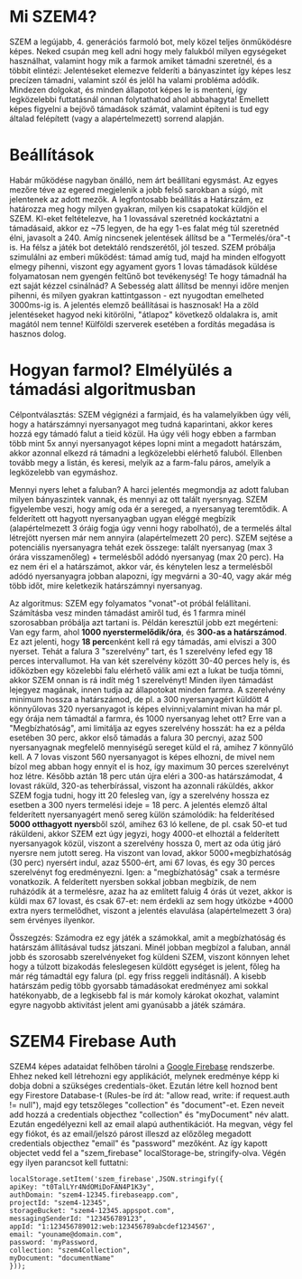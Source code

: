 # Mi SZEM4?

SZEM a legújabb, 4. generációs farmoló bot, mely közel teljes önműködésre képes. Neked csupán meg kell adni hogy mely falukból milyen egységeket használhat, valamint hogy mik a farmok amiket támadni szeretnél, és a többit elintézi: Jelentéseket elemezve felderíti a bányaszintet így képes lesz precízen támadni, valamint szól és jelöl ha valami probléma adódik. Mindezen dolgokat, és minden állapotot képes le is menteni, így legközelebbi futtatásnál onnan folytathatod ahol abbahagyta!
Emellett képes figyelni a bejövő támadások számát, valamint építeni is tud egy általad felépített (vagy a alapértelmezett) sorrend alapján.

# Beállítások

Habár működése nagyban önálló, nem árt beállítani egysmást. Az egyes mezőre téve az egered megjelenik a jobb felső sarokban a súgó, mit jelentenek az adott mezők. A legfontosabb beállítás a Határszám, ez határozza meg hogy milyen gyakran, milyen kis csapatokat küldjön el SZEM. Kl-eket feltételezve, ha 1 lovassával szeretnéd kockáztatni a támadásaid, akkor ez ~75 legyen, de ha egy 1-es falat még túl szeretnéd élni, javasolt a 240. Amíg nincsenek jelentések állítsd be a "Termelés/óra"-t is.
Ha félsz a játék bot detektáló rendszerétől, jól teszed. SZEM próbálja szimulálni az emberi működést: támad amíg tud, majd ha minden elfogyott elmegy pihenni, viszont egy agyament gyors 1 lovas támadások küldése folyamatosan nem gyengén feltűnő bot tevékenység! Te hogy támadnál ha ezt saját kézzel csinálnád? A Sebesség alatt állítsd be mennyi időre menjen pihenni, és milyen gyakran kattintgasson - ezt nyugodtan emelheted 3000ms-ig is.
A jelentés elemző beállításai is hasznosak! Ha a zöld jelentéseket hagyod neki kitörölni, "átlapoz" következő oldalakra is, amit magától nem tenne! Külföldi szerverek esetében a fordítás megadása is hasznos dolog.

# Hogyan farmol? Elmélyülés a támadási algoritmusban

Célpontválasztás: SZEM végignézi a farmjaid, és ha valamelyikben úgy véli, hogy a határszámnyi nyersanyagot meg tudná kaparintani, akkor keres hozzá egy támadó falut a tieid közül. Ha úgy véli hogy ebben a farmban több mint 5x annyi nyersanyagot képes lopni mint a megadott határszám, akkor azonnal elkezd rá támadni a legközelebbi elérhető faluból. Ellenben tovább megy a listán, és keresi, melyik az a farm-falu páros, amelyik a legközelebb van egymáshoz.

Mennyi nyers lehet a faluban? A harci jelentés megmondja az adott faluban milyen bányaszintek vannak, és mennyi az ott talált nyersnyag. SZEM figyelembe veszi, hogy amíg oda ér a sereged, a nyersanyag teremtődik. A felderített ott hagyott nyersanyagban ugyan eléggé megbízik (alapértelmezett 3 óráig fogja úgy venni hogy rabolható), de a termelés által létrejött nyersen már nem annyira (alapértelmezett 20 perc). SZEM sejtése a potenciális nyersanyagra tehát ezek összege: talált nyersanyag (max 3 órára visszamenőleg) + termelésből adódó nyersanyag (max 20 perc). Ha ez nem éri el a határszámot, akkor vár, és kénytelen lesz a termelésből adódó nyersanyagra jobban alapozni, így megvárni a 30-40, vagy akár még több időt, mire keletkezik határszámnyi nyersanyag.

Az algoritmus: SZEM egy folyamatos "vonat"-ot próbál felállítani. Számításba vesz minden támadást amiről tud, és 1 farmra minél szorosabban próbálja azt tartani is. Példán keresztül jobb ezt megérteni: Van egy farm, ahol **1000 nyerstermelődik/óra**, és **300-as a határszámod**. Ez azt jelenti, hogy **18 perc**enként kell rá egy támadás, ami elviszi a 300 nyerset. Tehát a falura 3 "szerelvény" tart, és 1 szerelvény lefed egy 18 perces intervallumot. Ha van két szerelvény között 30-40 perces hely is, és időközben egy közelebbi falu elérhető válik ami ezt a lukat be tudja tömni, akkor SZEM onnan is rá indít még 1 szerelvényt! Minden ilyen támadást lejegyez magának, innen tudja az állapotokat minden farmra. A szerelvény minimum hossza a határszámod, de pl. a 300 nyersanyagért küldött 4 könnyűlovas 320 nyersanyagot is képes elvinni;valamint mivan ha már pl. egy órája nem támadtál a farmra, és 1000 nyersanyag lehet ott? Erre van a "Megbízhatóság", ami limitálja az egyes szerelvény hosszát: ha ez a példa esetében 30 perc, akkor első támadás a falura 30 percnyi, azaz 500 nyersanyagnak megfelelő mennyiségű sereget küld el rá, amihez 7 könnyűló kell. A 7 lovas viszont 560 nyersanyagot is képes elhozni, de mivel nem bízol meg abban hogy ennyit el is hoz, így maximum 30 perces szerelvényt hoz létre. Később aztán 18 perc után újra eléri a 300-as határszámodat, 4 lovast ráküld, 320-as teherbírással, viszont ha azonnali ráküldés, akkor SZEM fogja tudni, hogy itt 20 felesleg van, így a szerelvény hossza ez esetben a 300 nyers termelési ideje = 18 perc. A jelentés elemző által felderített nyersanyagért menő sereg külön számolódik: ha felderítésed **5000 otthagyott nyers**ből szól, amihez 63 ló kellene, de pl. csak 50-et tud ráküldeni, akkor SZEM ezt úgy jegyzi, hogy 4000-et elhoztál a felderített nyersanyagok közül, viszont a szerelvény hossza 0, mert az oda útig járó nyersre nem jutott sereg. Ha viszont van lovad, akkor 5000+megbízhatóság (30 perc) nyersért indul, azaz 5500-ért, ami 67 lovas, és egy 30 perces szerelvényt fog eredményezni. Igen: a "megbízhatóság" csak a termésre vonatkozik. A felderített nyersben sokkal jobban megbízik, de nem ruházódik át a termelésre, azaz ha az említett faluig 4 órás út vezet, akkor is küldi max 67 lovast,  és csak 67-et: nem érdekli az sem hogy útközbe +4000 extra nyers termelődhet, viszont a jelentés elavulása (alapértelmezett 3 óra) sem érvényes ilyenkor.

Összegzés: Számodra ez egy játék a számokkal, amit a megbízhatóság és határszám állításával tudsz játszani. Minél jobban megbízol a faluban, annál jobb és szorosabb szerelvényeket fog küldeni SZEM, viszont könnyen lehet hogy a túlzott bizakodás feleslegesen küldött egységet is jelent, főleg ha már rég támadtál egy falura (pl. egy friss reggeli indításnál). A kisebb határszám pedig több gyorsabb támadásokat eredményez ami sokkal hatékonyabb, de a legkisebb fal is már komoly károkat okozhat, valamint egyre nagyobb aktivitást jelent ami gyanúsabb a játék számára.

# SZEM4 Firebase Auth
SZEM4 képes adataidat felhőben tárolni a [Google Firebase](https://console.firebase.google.com/u/0/) rendszerbe. Ehhez neked kell létrehozni egy applikációt, melynek eredménye képp ki dobja dobni a szükséges credentials-öket.
Ezután létre kell hoznod bent egy Firestore Database-t (Rules-be írd át: "allow read, write: if request.auth != null"), majd egy tetszőleges "collection" és "document"-et. Ezen neveit add hozzá a credentials objecthez "collection" és "myDocument" név alatt.
Ezután engedélyezni kell az email alapú authentikációt. Ha megvan, végy fel egy fiókot, és az email/jelszó párost illeszd az előzőleg megadott credentials objecthez "email" és "password" mezőként.
Az így kapott objectet vedd fel a "szem_firebase" localStorage-be, stringify-olva. Végén egy ilyen parancsot kell futtatni:
```
localStorage.setItem('szem_firebase',JSON.stringify({
apiKey: "t0TalLYr4NdOMiDoFAN4P1K3y",
authDomain: "szem4-12345.firebaseapp.com",
projectId: "szem4-12345",
storageBucket: "szem4-12345.appspot.com",
messagingSenderId: "123456789123",
appId: "1:123456789012:web:123456789abcdef1234567',
email: "youname@domain.com",
password: 'myPassword,
collection: "szem4Collection",
myDocument: "documentName"
}));
```